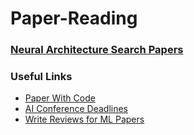 # Paper-Reading

### [Neural Architecture Search Papers](https://gist.github.com/ruisizhang123/2842502cfe53f9b696f477d2b567911c)


### Useful Links

* [Paper With Code](https://paperswithcode.com/methods)
* [AI Conference Deadlines](https://aideadlin.es/?sub=ML,CV,NLP,RO,SP,DM)
* [Write Reviews for ML Papers](https://towardsdatascience.com/reviewing-for-machine-learning-conferences-explained-f73bc037babc)
